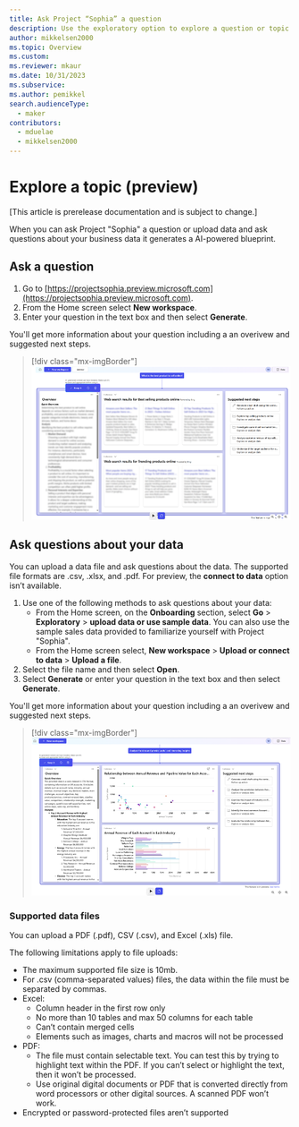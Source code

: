 ```yaml
---
title: Ask Project “Sophia” a question
description: Use the exploratory option to explore a question or topic.
author: mikkelsen2000
ms.topic: Overview
ms.custom: 
ms.reviewer: mkaur
ms.date: 10/31/2023
ms.subservice: 
ms.author: pemikkel
search.audienceType:
  - maker
contributors:
  - mduelae
  - mikkelsen2000
---
```


# Explore a topic (preview)

[This article is prerelease documentation and is subject to change.]

When you can ask Project "Sophia" a question or upload data and ask questions about your business data it generates a AI-powered blueprint.

## Ask a question

1. Go to [https://projectsophia.preview.microsoft.com](https://projectsophia.preview.microsoft.com).
2. From the Home screen select **New workspace**.
3. Enter your question in the text box and then select **Generate**.

You'll get more information about your question including a an overivew and suggested next steps.

> [!div class="mx-imgBorder"]
> ![Ask a question in Project "Sophia".](media/ask-question.png)


## Ask questions about your data

You can upload a data file and ask questions about the data. The supported file formats are .csv, .xlsx, and .pdf. For preview, the **connect to data** option isn’t available.

1. Use one of the following methods to ask questions about your data:
   - From the Home screen, on the **Onboarding** section, select **Go** > **Exploratory** > **upload data or use sample data**. You can also use the sample sales data provided to familiarize yourself with Project "Sophia".
   - From the Home screen select, **New workspace** > **Upload or connect to data** > **Upload a file**.
2. Select the file name and then select **Open**.
3. Select **Generate** or enter your question in the text box and then select **Generate**.

You'll get more information about your question including a an overivew and suggested next steps.

> [!div class="mx-imgBorder"]
> ![Ask a question about your data in Project "Sophia".](media/ask-question-about-data.png)



### Supported data files

You can upload a PDF (.pdf), CSV (.csv), and Excel (.xls) file.

The following limitations apply to file uploads:

- The maximum supported file size is 10mb.
- For .csv (comma-separated values) files, the data within the file must be separated by commas. 
- Excel:
  - Column header in the first row only
  - No more than 10 tables and max 50 columns for each table
  - Can’t contain merged cells
  - Elements such as images, charts and macros will not be processed
- PDF:
  - The file must contain selectable text. You can test this by trying to highlight text within the PDF. If you can’t select or highlight the text, then it won’t be processed.
  - Use original digital documents or PDF that is converted directly from word processors or other digital sources. A scanned PDF won’t work.
-	Encrypted or password-protected files aren’t supported 


